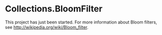 Collections.BloomFilter
=======================

This project has just been started.  For more information about Bloom filters, see http://wikipedia.org/wiki/Bloom_filter.
